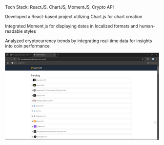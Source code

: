 Tech Stack: ReactJS, ChartJS, MomentJS, Crypto API

Developed a React-based project utilizing Chart.js for chart creation

Integrated Moment.js for displaying dates in localized formats and human-readable styles

Analyzed cryptocurrency trends by integrating real-time data for insights into coin performance

![image alit](https://github.com/Anuragpandey26/crypto_world/blob/0026a05b91d7ff4987173f8fc640bede14fe7316/Screenshot%20(17).png)
